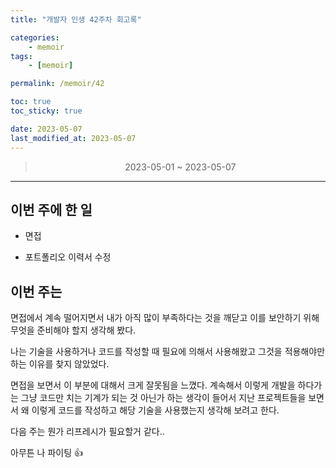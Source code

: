 ```yaml
---
title: "개발자 인생 42주차 회고록"

categories:
    - memoir
tags:
    - [memoir]

permalink: /memoir/42

toc: true
toc_sticky: true

date: 2023-05-07
last_modified_at: 2023-05-07
---
```


> <center> 2023-05-01 ~ 2023-05-07 </center>

---

## 이번 주에 한 일

- 면접

- 포트폴리오 이력서 수정

## 이번 주는

면접에서 계속 떨어지면서 내가 아직 많이 부족하다는 것을 깨닫고 이를 보안하기 위해 무엇을 준비해야 할지 생각해 봤다.

나는 기술을 사용하거나 코드를 작성할 때 필요에 의해서 사용해왔고 그것을 적용해야만 하는 이유를 찾지 않았었다. 

면접을 보면서 이 부분에 대해서 크게 잘못됨을 느꼈다. 계속해서 이렇게 개발을 하다가는 그냥 코드만 치는 기계가 되는 것 아닌가 하는 생각이 들어서 지난 프로젝트들을 보면서 왜 이렇게 코드를 작성하고 해당 기술을 사용했는지 생각해 보려고 한다.

다음 주는 뭔가 리프레시가 필요할거 같다..

아무튼 나 파이팅 👍